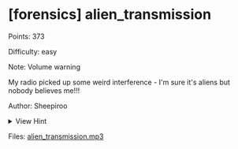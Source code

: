 # [forensics] alien_transmission

Points: 373

Difficulty: easy

Note: Volume warning

My radio picked up some weird interference - I'm sure it's aliens but nobody believes me!!!

Author: Sheepiroo

<details>
<summary>View Hint</summary>

You'll need to do more than hear this challenge, if you see what I mean

</details>

<style>
details summary { 
    cursor: pointer;
}
</style>

Files: [alien_transmission.mp3](./alien_transmission.mp3)

##

